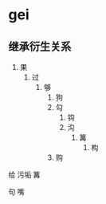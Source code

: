 # gei

## 继承衍生关系


1. 果
   1. 过
      1. 够
         1. 狗
         2. 勾
            1. 钩
            2. 沟
               1. 篝
                  1. 构
         3. 购

给
污垢
篝

句 嘴

